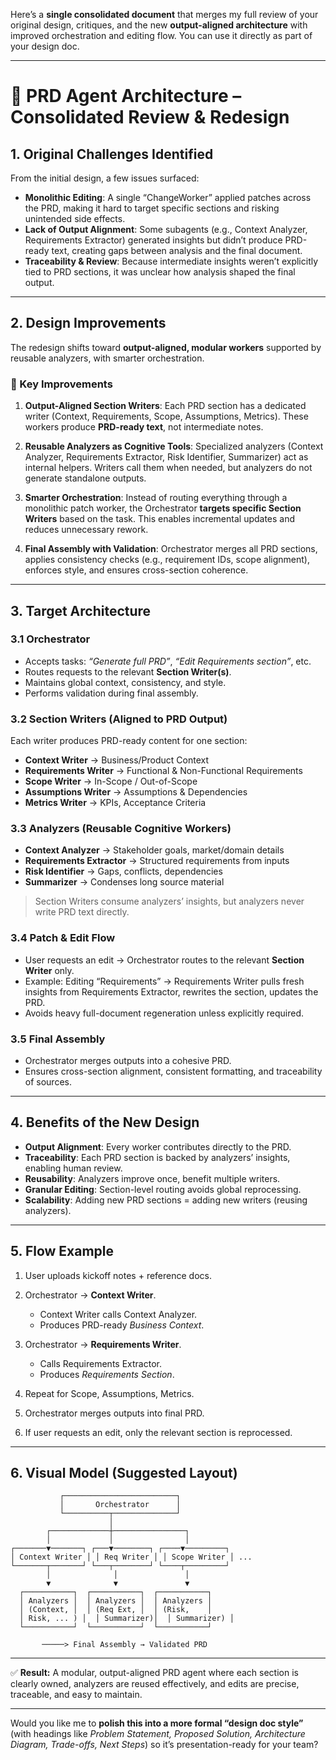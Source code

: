 Here’s a **single consolidated document** that merges my full review of your original design, critiques, and the new **output-aligned architecture** with improved orchestration and editing flow. You can use it directly as part of your design doc.

---

# 📄 PRD Agent Architecture – Consolidated Review & Redesign

## 1. Original Challenges Identified

From the initial design, a few issues surfaced:

* **Monolithic Editing**: A single “ChangeWorker” applied patches across the PRD, making it hard to target specific sections and risking unintended side effects.
* **Lack of Output Alignment**: Some subagents (e.g., Context Analyzer, Requirements Extractor) generated insights but didn’t produce PRD-ready text, creating gaps between analysis and the final document.
* **Traceability & Review**: Because intermediate insights weren’t explicitly tied to PRD sections, it was unclear how analysis shaped the final output.

---

## 2. Design Improvements

The redesign shifts toward **output-aligned, modular workers** supported by reusable analyzers, with smarter orchestration.

### 🔑 Key Improvements

1. **Output-Aligned Section Writers**:
   Each PRD section has a dedicated writer (Context, Requirements, Scope, Assumptions, Metrics). These workers produce **PRD-ready text**, not intermediate notes.

2. **Reusable Analyzers as Cognitive Tools**:
   Specialized analyzers (Context Analyzer, Requirements Extractor, Risk Identifier, Summarizer) act as internal helpers. Writers call them when needed, but analyzers do not generate standalone outputs.

3. **Smarter Orchestration**:
   Instead of routing everything through a monolithic patch worker, the Orchestrator **targets specific Section Writers** based on the task. This enables incremental updates and reduces unnecessary rework.

4. **Final Assembly with Validation**:
   Orchestrator merges all PRD sections, applies consistency checks (e.g., requirement IDs, scope alignment), enforces style, and ensures cross-section coherence.

---

## 3. Target Architecture

### 3.1 Orchestrator

* Accepts tasks: *“Generate full PRD”*, *“Edit Requirements section”*, etc.
* Routes requests to the relevant **Section Writer(s)**.
* Maintains global context, consistency, and style.
* Performs validation during final assembly.

### 3.2 Section Writers (Aligned to PRD Output)

Each writer produces PRD-ready content for one section:

* **Context Writer** → Business/Product Context
* **Requirements Writer** → Functional & Non-Functional Requirements
* **Scope Writer** → In-Scope / Out-of-Scope
* **Assumptions Writer** → Assumptions & Dependencies
* **Metrics Writer** → KPIs, Acceptance Criteria

### 3.3 Analyzers (Reusable Cognitive Workers)

* **Context Analyzer** → Stakeholder goals, market/domain details
* **Requirements Extractor** → Structured requirements from inputs
* **Risk Identifier** → Gaps, conflicts, dependencies
* **Summarizer** → Condenses long source material

> Section Writers consume analyzers’ insights, but analyzers never write PRD text directly.

### 3.4 Patch & Edit Flow

* User requests an edit → Orchestrator routes to the relevant **Section Writer** only.
* Example: Editing “Requirements” → Requirements Writer pulls fresh insights from Requirements Extractor, rewrites the section, updates the PRD.
* Avoids heavy full-document regeneration unless explicitly required.

### 3.5 Final Assembly

* Orchestrator merges outputs into a cohesive PRD.
* Ensures cross-section alignment, consistent formatting, and traceability of sources.

---

## 4. Benefits of the New Design

* **Output Alignment**: Every worker contributes directly to the PRD.
* **Traceability**: Each PRD section is backed by analyzers’ insights, enabling human review.
* **Reusability**: Analyzers improve once, benefit multiple writers.
* **Granular Editing**: Section-level routing avoids global reprocessing.
* **Scalability**: Adding new PRD sections = adding new writers (reusing analyzers).

---

## 5. Flow Example

1. User uploads kickoff notes + reference docs.
2. Orchestrator → **Context Writer**.

   * Context Writer calls Context Analyzer.
   * Produces PRD-ready *Business Context*.
3. Orchestrator → **Requirements Writer**.

   * Calls Requirements Extractor.
   * Produces *Requirements Section*.
4. Repeat for Scope, Assumptions, Metrics.
5. Orchestrator merges outputs into final PRD.
6. If user requests an edit, only the relevant section is reprocessed.

---

## 6. Visual Model (Suggested Layout)

```
           ┌─────────────────────────┐
           │       Orchestrator      │
           └──────────┬──────────────┘
                      │
        ┌─────────────┼────────────────┐
        │             │                │
┌───────▼───────┐ ┌───▼────────┐ ┌────▼─────────┐
│ Context Writer │ │ Req Writer │ │ Scope Writer │ ...
└───────┬───────┘ └───┬────────┘ └────┬─────────┘
        │              │               │
        ▼              ▼               ▼
  ┌───────────┐  ┌───────────┐  ┌───────────┐
  │ Analyzers │  │ Analyzers │  │ Analyzers │
  │ (Context, │  │ (Req Ext, │  │ (Risk,    │
  │ Risk, ... ) │  │ Summarizer)│  │ Summarizer) │
  └───────────┘  └───────────┘  └───────────┘

       ─────> Final Assembly → Validated PRD
```

---

✅ **Result:** A modular, output-aligned PRD agent where each section is clearly owned, analyzers are reused effectively, and edits are precise, traceable, and easy to maintain.

---

Would you like me to **polish this into a more formal “design doc style”** (with headings like *Problem Statement, Proposed Solution, Architecture Diagram, Trade-offs, Next Steps*) so it’s presentation-ready for your team?
